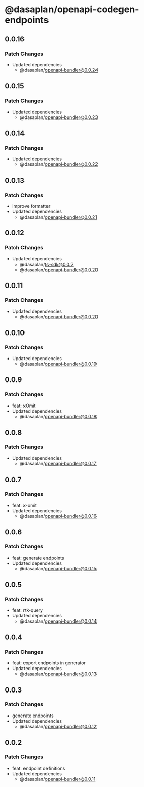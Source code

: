 # @dasaplan/openapi-codegen-endpoints

## 0.0.16

### Patch Changes

- Updated dependencies
  - @dasaplan/openapi-bundler@0.0.24

## 0.0.15

### Patch Changes

- Updated dependencies
  - @dasaplan/openapi-bundler@0.0.23

## 0.0.14

### Patch Changes

- Updated dependencies
  - @dasaplan/openapi-bundler@0.0.22

## 0.0.13

### Patch Changes

- improve formatter
- Updated dependencies
  - @dasaplan/openapi-bundler@0.0.21

## 0.0.12

### Patch Changes

- Updated dependencies
  - @dasaplan/ts-sdk@0.0.2
  - @dasaplan/openapi-bundler@0.0.20

## 0.0.11

### Patch Changes

- Updated dependencies
  - @dasaplan/openapi-bundler@0.0.20

## 0.0.10

### Patch Changes

- Updated dependencies
  - @dasaplan/openapi-bundler@0.0.19

## 0.0.9

### Patch Changes

- feat: xOmit
- Updated dependencies
  - @dasaplan/openapi-bundler@0.0.18

## 0.0.8

### Patch Changes

- Updated dependencies
  - @dasaplan/openapi-bundler@0.0.17

## 0.0.7

### Patch Changes

- feat: x-omit
- Updated dependencies
  - @dasaplan/openapi-bundler@0.0.16

## 0.0.6

### Patch Changes

- feat: generate endpoints
- Updated dependencies
  - @dasaplan/openapi-bundler@0.0.15

## 0.0.5

### Patch Changes

- feat: rtk-query
- Updated dependencies
  - @dasaplan/openapi-bundler@0.0.14

## 0.0.4

### Patch Changes

- feat: export endpoints in generator
- Updated dependencies
  - @dasaplan/openapi-bundler@0.0.13

## 0.0.3

### Patch Changes

- generate endpoints
- Updated dependencies
  - @dasaplan/openapi-bundler@0.0.12

## 0.0.2

### Patch Changes

- feat: endpoint definitions
- Updated dependencies
  - @dasaplan/openapi-bundler@0.0.11
